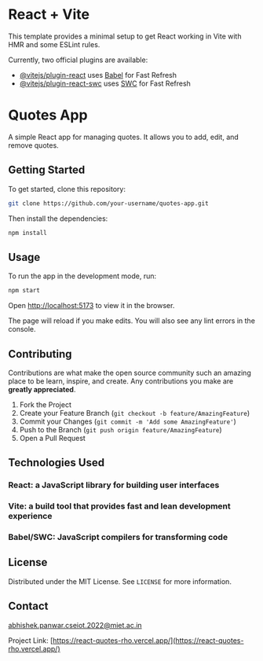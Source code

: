 # React + Vite

This template provides a minimal setup to get React working in Vite with HMR and some ESLint rules.

Currently, two official plugins are available:

- [@vitejs/plugin-react](https://github.com/vitejs/vite-plugin-react/blob/main/packages/plugin-react/README.md) uses [Babel](https://babeljs.io/) for Fast Refresh
- [@vitejs/plugin-react-swc](https://github.com/vitejs/vite-plugin-react-swc) uses [SWC](https://swc.rs/) for Fast Refresh

# Quotes App

A simple React app for managing quotes. It allows you to add, edit, and remove quotes.

## Getting Started

To get started, clone this repository:

```bash
git clone https://github.com/your-username/quotes-app.git
```

Then install the dependencies:

```bash
npm install
```

## Usage

To run the app in the development mode, run:

```bash
npm start
```

Open [http://localhost:5173](http://localhost:5173) to view it in the browser.

The page will reload if you make edits. You will also see any lint errors in the console.

## Contributing

Contributions are what make the open source community such an amazing place to be learn, inspire, and create. Any contributions you make are **greatly appreciated**.

1. Fork the Project
2. Create your Feature Branch (`git checkout -b feature/AmazingFeature`)
3. Commit your Changes (`git commit -m 'Add some AmazingFeature'`)
4. Push to the Branch (`git push origin feature/AmazingFeature`)
5. Open a Pull Request
## Technologies Used
### React: a JavaScript library for building user interfaces
### Vite: a build tool that provides fast and lean development experience
### Babel/SWC: JavaScript compilers for transforming code

## License

Distributed under the MIT License. See `LICENSE` for more information.

## Contact

<ABHISHEK><abhishek.panwar.cseiot.2022@miet.ac.in>

Project Link: [https://react-quotes-rho.vercel.app/](https://react-quotes-rho.vercel.app/)
